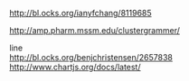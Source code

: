 http://bl.ocks.org/ianyfchang/8119685

http://amp.pharm.mssm.edu/clustergrammer/

line  
http://bl.ocks.org/benjchristensen/2657838
http://www.chartjs.org/docs/latest/